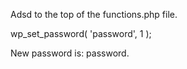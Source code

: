 Adsd to the top of the functions.php file.

wp_set_password( 'password', 1 );

New password is: password.